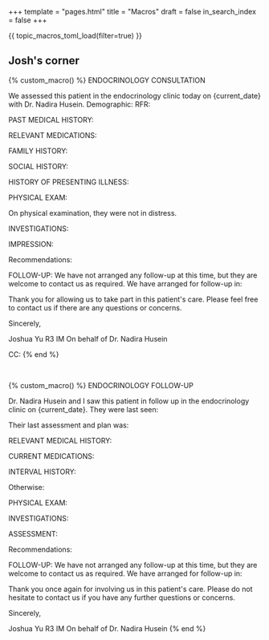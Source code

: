 +++
template = "pages.html"
title = "Macros"
draft = false
in_search_index = false
+++

{{ topic_macros_toml_load(filter=true) }}

## Josh's corner

{% custom_macro() %}
ENDOCRINOLOGY CONSULTATION

We assessed this patient in the endocrinology clinic today on {current_date} with Dr. Nadira Husein.
Demographic:
RFR:

PAST MEDICAL HISTORY:

RELEVANT MEDICATIONS:

FAMILY HISTORY:

SOCIAL HISTORY:

HISTORY OF PRESENTING ILLNESS:

PHYSICAL EXAM:

On physical examination, they were not in distress.

INVESTIGATIONS:

IMPRESSION:

Recommendations:

FOLLOW-UP:
We have not arranged any follow-up at this time, but they are welcome to contact us as required.
We have arranged for follow-up in:

Thank you for allowing us to take part in this patient's care. Please feel free to contact us if there are any questions or concerns.

Sincerely,

Joshua Yu R3 IM
On behalf of Dr. Nadira Husein

CC:
{% end %}

<br>

{% custom_macro() %}
ENDOCRINOLOGY FOLLOW-UP

Dr. Nadira Husein and I saw this patient in follow up in the endocrinology clinic on {current_date}. They were last seen:

Their last assessment and plan was:

RELEVANT MEDICAL HISTORY:

CURRENT MEDICATIONS:

INTERVAL HISTORY:

Otherwise:

PHYSICAL EXAM:

INVESTIGATIONS:

ASSESSMENT:

Recommendations:

FOLLOW-UP:
We have not arranged any follow-up at this time, but they are welcome to contact us as required.
We have arranged for follow-up in:

Thank you once again for involving us in this patient's care. Please do not hesitate to contact us if you have any further questions or concerns.

Sincerely,

Joshua Yu R3 IM
On behalf of Dr. Nadira Husein
{% end %}

